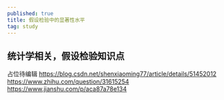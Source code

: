 ```yaml
---
published: true
title: 假设检验中的显著性水平
tag: study
---
```

## 统计学相关，假设检验知识点
占位待编辑
https://blog.csdn.net/shenxiaoming77/article/details/51452012
https://www.zhihu.com/question/31615254
https://www.jianshu.com/p/aca87a78e134